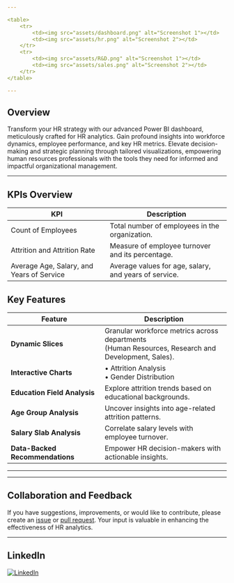 ```yaml
---

<table>
    <tr>
        <td><img src="assets/dashboard.png" alt="Screenshot 1"></td>
        <td><img src="assets/hr.png" alt="Screenshot 2"></td>
    </tr>
    <tr>
        <td><img src="assets/R&D.png" alt="Screenshot 1"></td>
        <td><img src="assets/sales.png" alt="Screenshot 2"></td>
    </tr>
</table>

---
```


## Overview

Transform your HR strategy with our advanced Power BI dashboard, meticulously crafted for HR analytics. Gain profound insights into workforce dynamics, employee performance, and key HR metrics. Elevate decision-making and strategic planning through tailored visualizations, empowering human resources professionals with the tools they need for informed and impactful organizational management.

---

## KPIs Overview

| KPI                        | Description                                       |
|-----------------------------|---------------------------------------------------|
| Count of Employees          | Total number of employees in the organization.    |
| Attrition and Attrition Rate| Measure of employee turnover and its percentage.  |
| Average Age, Salary, and Years of Service | Average values for age, salary, and years of service. |

## Key Features

| Feature                                   | Description                                               |
|-------------------------------------------|-----------------------------------------------------------|
| **Dynamic Slices**                        | Granular workforce metrics across departments <br> (Human Resources, Research and Development, Sales). |
| **Interactive Charts**                    |  • Attrition Analysis <br> • Gender Distribution           |
| **Education Field Analysis**              | Explore attrition trends based on educational backgrounds. |
| **Age Group Analysis**                    | Uncover insights into age-related attrition patterns.     |
| **Salary Slab Analysis**                  | Correlate salary levels with employee turnover.           |
| **Data-Backed Recommendations**           | Empower HR decision-makers with actionable insights.      |


---



---

## Collaboration and Feedback

If you have suggestions, improvements, or would like to contribute, please create an [issue](https://github.com/hitchhicker007/hr_analytics_powerbi.git/issues) or [pull request](https://github.com/hitchhicker007/hr_analytics_powerbi.git/pulls). Your input is valuable in enhancing the effectiveness of HR analytics.

--- 

## LinkedIn

[![LinkedIn](https://img.shields.io/badge/LinkedIn-Connect-blue)](https://www.linkedin.com/in/parthpanchal8401)
